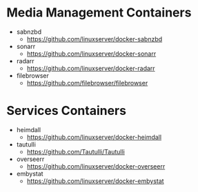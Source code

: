 # Media Management Containers
- sabnzbd
  - https://github.com/linuxserver/docker-sabnzbd
- sonarr
  - https://github.com/linuxserver/docker-sonarr
- radarr
  - https://github.com/linuxserver/docker-radarr
- filebrowser
  - https://github.com/filebrowser/filebrowser

# Services Containers
- heimdall
  - https://github.com/linuxserver/docker-heimdall
- tautulli
  - https://github.com/Tautulli/Tautulli
- overseerr
  - https://github.com/linuxserver/docker-overseerr
- embystat
  - https://github.com/linuxserver/docker-embystat
